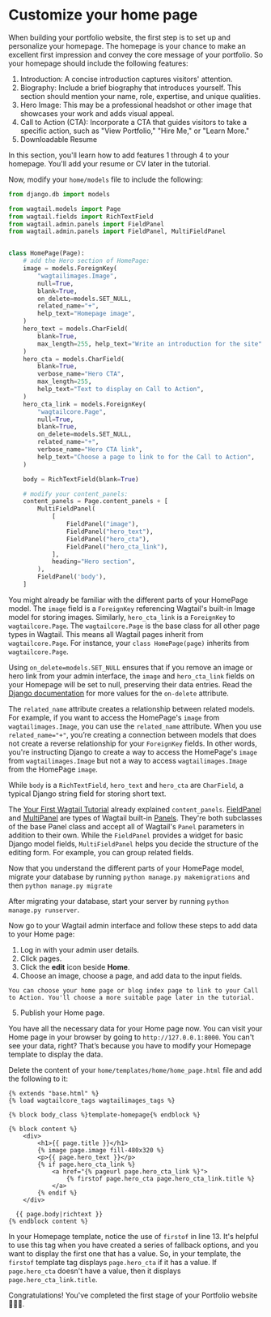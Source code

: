 # Customize your home page

When building your portfolio website, the first step is to set up and personalize your homepage. The homepage is your chance to make an excellent first impression and convey the core message of your portfolio. So your homepage should include the following features:

1. Introduction: A concise introduction captures visitors' attention.
2. Biography: Include a brief biography that introduces yourself. This section should mention your name, role, expertise, and unique qualities.
3. Hero Image: This may be a professional headshot or other image that showcases your work and adds visual appeal.
4. Call to Action (CTA): Incorporate a CTA that guides visitors to take a specific action, such as "View Portfolio," "Hire Me," or "Learn More."
5. Downloadable Resume

In this section, you'll learn how to add features 1 through 4 to your homepage. You'll add your resume or CV later in the tutorial.

Now, modify your `home/models` file to include the following:

```python
from django.db import models

from wagtail.models import Page
from wagtail.fields import RichTextField
from wagtail.admin.panels import FieldPanel
from wagtail.admin.panels import FieldPanel, MultiFieldPanel


class HomePage(Page):
    # add the Hero section of HomePage:
    image = models.ForeignKey(
        "wagtailimages.Image",
        null=True,
        blank=True,
        on_delete=models.SET_NULL,
        related_name="+",
        help_text="Homepage image",
    )
    hero_text = models.CharField(
        blank=True,
        max_length=255, help_text="Write an introduction for the site"
    )
    hero_cta = models.CharField(
        blank=True,
        verbose_name="Hero CTA",
        max_length=255,
        help_text="Text to display on Call to Action",
    )
    hero_cta_link = models.ForeignKey(
        "wagtailcore.Page",
        null=True,
        blank=True,
        on_delete=models.SET_NULL,
        related_name="+",
        verbose_name="Hero CTA link",
        help_text="Choose a page to link to for the Call to Action",
    )

    body = RichTextField(blank=True)

    # modify your content_panels:
    content_panels = Page.content_panels + [
        MultiFieldPanel(
            [
                FieldPanel("image"),
                FieldPanel("hero_text"),
                FieldPanel("hero_cta"),
                FieldPanel("hero_cta_link"),
            ],
            heading="Hero section",
        ),
        FieldPanel('body'),
    ]
```

You might already be familiar with the different parts of your HomePage model. The `image` field is a `ForeignKey` referencing Wagtail's built-in Image model for storing images. Similarly, `hero_cta_link` is a `ForeignKey` to `wagtailcore.Page`. The `wagtailcore.Page` is the base class for all other page types in Wagtail. This means all Wagtail pages inherit from `wagtailcore.Page`. For instance, your `class HomePage(page)` inherits from `wagtailcore.Page`.

Using `on_delete=models.SET_NULL` ensures that if you remove an image or hero link from your admin interface, the `image` and `hero_cta_link` fields on your Homepage will be set to null, preserving their data entries. Read the [Django documentation](https://docs.djangoproject.com/en/4.2/ref/models/fields/#django.db.models.ForeignKey.on_delete) for more values for the `on-delete` attribute. 

The `related_name` attribute creates a relationship between related models. For example, if you want to access the HomePage's `image` from `wagtailimages.Image`, you can use the `related_name` attribute. When you use `related_name="+"`, you’re creating a connection between models that does not create a reverse relationship for your `ForeignKey` fields. In other words, you're instructing Django to create a way to access the HomePage's `image` from `wagtailimages.Image` but not a way to access `wagtailimages.Image` from the HomePage `image`. 

While `body` is a `RichTextField`, `hero_text` and `hero_cta` are `CharField`, a typical Django string field for storing short text.

The [Your First Wagtail Tutorial]() already explained `content_panels`. [FieldPanel](https://docs.wagtail.org/en/stable/reference/pages/panels.html#fieldpanel) and [MultiPanel](https://docs.wagtail.org/en/stable/reference/pages/panels.html#multifieldpanel) are types of Wagtail built-in [Panels](https://docs.wagtail.org/en/stable/reference/pages/panels.html#panel-types). They're both subclasses of the base Panel class and accept all of Wagtail's `Panel` parameters in addition to their own. While the `FieldPanel` provides a widget for basic Django model fields, `MultiFieldPanel` helps you decide the structure of the editing form. For example, you can group related fields.

Now that you understand the different parts of your HomePage model, migrate your database by running `python manage.py makemigrations` and
then `python manage.py migrate`

After migrating your database, start your server by running
`python manage.py runserver`.

Now go to your Wagtail admin interface and follow these steps to add data to your Home page:
1. Log in with your admin user details.
2. Click pages.
3. Click the **edit** icon beside **Home**.
4. Choose an image, choose a page, and add data to the input fields.

```Note
You can choose your home page or blog index page to link to your Call to Action. You'll choose a more suitable page later in the tutorial.
```

5. Publish your Home page.

You have all the necessary data for your Home page now. You can visit your Home page in your browser by going to `http://127.0.0.1:8000`. You can't see your data, right? That’s because you have to modify your Homepage template to display the data.

Delete the content of your `home/templates/home/home_page.html` file and add the following to it:

```html+django
{% extends "base.html" %}
{% load wagtailcore_tags wagtailimages_tags %}

{% block body_class %}template-homepage{% endblock %}

{% block content %}
    <div>
        <h1>{{ page.title }}</h1>
        {% image page.image fill-480x320 %}
        <p>{{ page.hero_text }}</p>
        {% if page.hero_cta_link %}
            <a href="{% pageurl page.hero_cta_link %}">
                {% firstof page.hero_cta page.hero_cta_link.title %}
            </a>
        {% endif %}
    </div>

  {{ page.body|richtext }}
{% endblock content %}
```

In your Homepage template, notice the use of `firstof` in line 13. It's helpful to use this tag when you have created a series of fallback options, and you want to display the first one that has a value. So, in your template, the `firstof` template tag displays `page.hero_cta` if it has a value. If `page.hero_cta` doesn't have a value, then it displays `page.hero_cta_link.title`.

Congratulations! You've completed the first stage of your Portfolio website 🎉🎉🎉.

<!-- Note to Damilola: Provide an explanation for StreamField and distinguish it from RichtextField; Ask for a draft explanation of wagtailcore.Page from Thibaud. Explain "firstof" in the Homepage template. You can reference the "firstof" in django documentation-->
